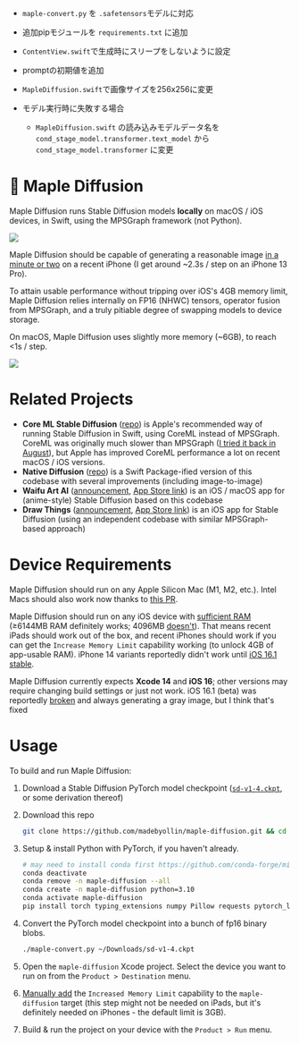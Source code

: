 
- `maple-convert.py` を `.safetensors`モデルに対応
- 追加pipモジュールを `requirements.txt` に追加
- `ContentView.swift`で生成時にスリープをしないように設定
- promptの初期値を追加
- `MapleDiffusion.swift`で画像サイズを256x256に変更

- モデル実行時に失敗する場合
   - `MapleDiffusion.swift` の読み込みモデルデータ名を `cond_stage_model.transformer.text_model` から `cond_stage_model.transformer` に変更

# 🍁 Maple Diffusion

Maple Diffusion runs Stable Diffusion models **locally** on macOS / iOS devices, in Swift, using the MPSGraph framework (not Python).

![](demonstration.jpg)

Maple Diffusion should be capable of generating a reasonable image [in a minute or two](https://twitter.com/madebyollin/status/1579213789823893504) on a recent iPhone (I get around ~2.3s / step on an iPhone 13 Pro).

To attain usable performance without tripping over iOS's 4GB memory limit, Maple Diffusion relies internally on FP16 (NHWC) tensors, operator fusion from MPSGraph, and a truly pitiable degree of swapping models to device storage.

On macOS, Maple Diffusion uses slightly more memory (~6GB), to reach <1s / step.

![](screenshot.jpg)

# Related Projects

* **Core ML Stable Diffusion** ([repo](https://github.com/apple/ml-stable-diffusion)) is Apple's recommended way of running Stable Diffusion in Swift, using CoreML instead of MPSGraph. CoreML was originally much slower than MPSGraph ([I tried it back in August](https://gist.github.com/madebyollin/86b9596ffa4ab0fa7674a16ca2aeab3d)), but Apple has improved CoreML performance a lot on recent macOS / iOS versions.
* **Native Diffusion** ([repo](https://github.com/mortenjust/native-diffusion/)) is a Swift Package-ified version of this codebase with several improvements (including image-to-image)
* **Waifu Art AI** ([announcement](https://twitter.com/dgspitzer/status/1596652212964712449), [App Store link](https://apps.apple.com/us/app/waifu-art-ai-local-generator/id6444585505)) is an iOS / macOS app for (anime-style) Stable Diffusion based on this codebase
* **Draw Things** ([announcement](https://liuliu.me/eyes/stretch-iphone-to-its-limit-a-2gib-model-that-can-draw-everything-in-your-pocket/), [App Store link](https://apps.apple.com/us/app/draw-things-ai-generation/id6444050820)) is an iOS app for Stable Diffusion (using an independent codebase with similar MPSGraph-based approach)

# Device Requirements

Maple Diffusion should run on any Apple Silicon Mac (M1, M2, etc.). Intel Macs should also work now thanks to [this PR](https://github.com/madebyollin/maple-diffusion/pull/14#issuecomment-1282166802).

Maple Diffusion should run on any iOS device with [sufficient RAM](https://blakespot.com/ios_device_specifications_grid.html) (≥6144MB RAM definitely works; 4096MB [doesn't](https://github.com/madebyollin/maple-diffusion/issues/25)). That means recent iPads should work out of the box, and recent iPhones should work if you can get the `Increase Memory Limit` capability working (to unlock 4GB of app-usable RAM). iPhone 14 variants reportedly didn't work until [iOS 16.1 stable](https://github.com/madebyollin/maple-diffusion/issues/5#issuecomment-1304410263).

Maple Diffusion currently expects **Xcode 14** and **iOS 16**; other versions may require changing build settings or just not work. iOS 16.1 (beta) was reportedly [broken](https://github.com/madebyollin/maple-diffusion/issues/8) and always generating a gray image, but I think that's fixed

# Usage

To build and run Maple Diffusion:

1. Download a Stable Diffusion PyTorch model checkpoint ([`sd-v1-4.ckpt`](https://huggingface.co/CompVis/stable-diffusion-v-1-4-original), or some derivation thereof)

2. Download this repo

   ```bash
   git clone https://github.com/madebyollin/maple-diffusion.git && cd maple-diffusion
   ```

3. Setup & install Python with PyTorch, if you haven't already.

   ```bash
   # may need to install conda first https://github.com/conda-forge/miniforge#homebrew
   conda deactivate
   conda remove -n maple-diffusion --all
   conda create -n maple-diffusion python=3.10
   conda activate maple-diffusion
   pip install torch typing_extensions numpy Pillow requests pytorch_lightning
   ```

4. Convert the PyTorch model checkpoint into a bunch of fp16 binary blobs.

   ```bash
   ./maple-convert.py ~/Downloads/sd-v1-4.ckpt
   ```

5. Open the `maple-diffusion` Xcode project. Select the device you want to run on from the `Product > Destination` menu.

6. [Manually add](https://github.com/madebyollin/maple-diffusion/issues/5#issuecomment-1279111878) the `Increased Memory Limit` capability to the `maple-diffusion` target (this step might not be needed on iPads, but it's definitely needed on iPhones - the default limit is 3GB).

7. Build & run the project on your device with the `Product > Run` menu.
